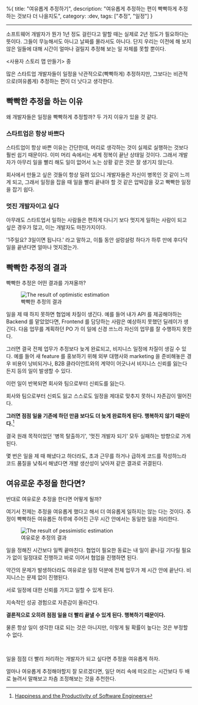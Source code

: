 %{
title: "여유롭게 추정하기",
description: "여유롭게 추정하는 편이 빡빡하게 추정하는 것보다 더 나을지도",
category: :dev,
tags: ["추정", "일정"]
}

---

>>>
소프트웨어 개발자가 뭔가 1년 정도 걸린다고 말할 때는 실제로 2년 정도가 필요하다는 뜻이다. 그들이 무능해서도 아니고 날짜를 몰라서도 아니다. 단지 우리는 이전에 해 보지 않은 일들에 대해 시간이 얼마나 걸릴지 추정해 보는 일 자체를 못할 뿐이다.

<사용자 스토리 맵 만들기> 중
>>>

많은 스타트업 개발자들이 일정을 낙관적으로(빡빡하게) 추정하지만, 그보다는 비관적으로(여유롭게) 추정하는 편이 더 낫다고 생각한다.

## 빡빡한 추정을 하는 이유

왜 개발자들은 일정을 빡빡하게 추정할까? 두 가지 이유가 있을 것 같다.

### 스타트업은 항상 바쁘다

스타트업이 항상 바쁜 이유는 간단한데, 머리로 생각하는 것이 실제로 실행하는 것보다 훨씬 쉽기 때문이다. 이미 머리 속에서는 세계 정복이 끝난 상태일 것이다. 그래서 개발자가 아무리 일을 빨리 해도 일이 없어서 노는 상황 같은 것은 잘 생기지 않는다.

회사에서 만들고 싶은 것들이 항상 밀려 있으니 개발자들은 자신이 병목인 것 같이 느끼게 되고, 그래서 일정을 잡을 때 일을 빨리 끝내야 할 것 같은 압박감을 갖고 빡빡한 일정을 잡기 쉽다.

### 멋진 개발자이고 싶다

아무래도 스타트업서 일하는 사람들은 편하게 다니기 보다 멋지게 일하는 사람이 되고 싶은 경우가 많고, 이는 개발자도 마찬가지이다.

'1주일요? 3일이면 됩니다.' 라고 말하고, 이틀 동안 설렁설렁 하다가 하루 만에 후다닥 일을 끝낸다면 얼마나 멋지겠는가.

## 빡빡한 추정의 결과

빡빡한 추정은 어떤 결과를 가져올까?

<figure>
  <img src="/images/blog/20220824_result_of_optimistic_estimation.png" alt="The result of optimistic estimation">
  <figcaption>빡빡한 추정의 결과</figcaption>
</figure>

일을 제 때 하지 못하면 협업에 차질이 생긴다. 예를 들어 내가 API 를 제공해야하는 Backend 를 맡았었다면, Frontend 를 담당하는 사람은 예상하지 못했던 딜레이가 생긴다. 다음 업무를 계획하던 PO 가 이 일에 신경 쓰느라 자신의 업무를 잘 수행하지 못한다.

그러면 결국 전체 업무가 추정보다 늦게 완료되고, 비지니스 일정에 차질이 생길 수 있다. 예를 들어 새 feature 를 홍보하기 위해 외부 대행사와 marketing 을 준비해놓은 경우 비용이 낭비되거나, B2B 클라이언트와의 계약이 어긋나서 비지니스 신뢰를 잃는다든지 등의 일이 발생할 수 있다.

이런 일이 반복되면 회사와 팀으로부터 신뢰도를 잃는다.

회사와 팀으로부터 신뢰도 잃고 스스로도 일정을 제대로 맞추지 못하니 자존감이 떨어진다.

**그러면 점점 일을 기존에 하던 만큼 보다도 더 늦게 완료하게 된다. 행복하지 않기 때문이다.**[^1]

결국 원래 목적이었던 '병목 탈출하기', '멋진 개발자 되기' 모두 실패하는 방향으로 가게 된다.

몇 번은 일을 제 때 해냈다고 하더라도, 초과 근무를 하거나 급하게 코드를 작성하느라 코드 품질을 낮춰서 해냈다면 개발 생산성이 낮아져 같은 결과로 귀결된다.

## 여유로운 추정을 한다면?

반대로 여유로운 추정을 한다면 어떻게 될까?

여기서 전제는 추정을 여유롭게 했다고 해서 더 여유롭게 일하지는 않는 다는 것이다. 추정이 빡빡하든 여유롭든 하루에 주어진 근무 시간 안에서는 동일한 일을 처리한다.

<figure>
  <img src="/images/blog/20220824_result_of_pessimistic_estimation.png" alt="The result of pessimistic estimation">
  <figcaption>여유로운 추정의 결과</figcaption>
</figure>

일을 정해진 시간보다 일찍 끝마친다. 협업이 필요한 동료는 내 일이 끝나길 기다릴 필요가 없이 일정대로 진행하고 바로 이어서 협업을 진행하면 된다.

약간의 문제가 발생하더라도 여유로운 일정 덕분에 전체 업무가 제 시간 안에 끝난다. 비지니스는 문제 없이 진행된다.

서로 일정에 대한 신뢰를 가지고 일할 수 있게 된다.

지속적인 성공 경험으로 자존감이 올라간다.

**결론적으로 오히려 점점 일을 더 빨리 끝낼 수 있게 된다. 행복하기 때문이다.**

물론 항상 일이 생각한 대로 되는 것은 아니지만, 이렇게 될 확률이 높다는 것은 부정할 수 없다.

<br>

일을 점점 더 빨리 처리하는 개발자가 되고 싶다면 추정을 여유롭게 하자.

얼마나 여유롭게 추정해야할지 잘 모르겠다면, 일단 머리 속에 떠오르는 시간보다 두 배로 늘려서 말해보고 차츰 조정해보는 것을 추천한다.

[^1]: [Happiness and the Productivity of Software Engineers](https://link.springer.com/chapter/10.1007/978-1-4842-4221-6_10)
